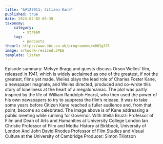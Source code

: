 ```yaml
---
title: "&#127911; Citizen Kane"
published: true
date: 2023-02-02-05-39
taxonomy:
    category:
        - stream
    tag:
        - podcasts
theurl: http://www.bbc.co.uk/programmes/m001g37l
image: artwork-resized.JPEG
template: listen
---
```


Episode summary: Melvyn Bragg and guests discuss Orson Welles&rsquo; film, released in 1941, which is widely acclaimed as one of the greatest, if not the greatest, films yet made. Welles plays the lead role of Charles Foster Kane, a newspaper magnate, and Welles directed, produced and co-wrote this story of loneliness at the heart of a megalomaniac. The plot was partly inspired by the life of William Randolph Hearst, who then used the power of his own newspapers to try to suppress the film&rsquo;s release. It was to take some years before Citizen Kane reached a fuller audience and, from that point, become so celebrated. The image above is of Kane addressing a public meeting while running for Governor. With Stella Bruzzi Professor of Film and Dean of Arts and Humanities at University College London Ian Christie Professor of Film and Media History at Birkbeck, University of London And John David Rhodes Professor of Film Studies and Visual Culture at the University of Cambridge Producer: Simon Tillotson
